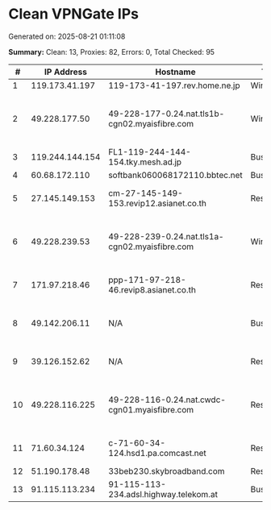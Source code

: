 # Clean VPNGate IPs
Generated on: 2025-08-21 01:11:08

**Summary:** Clean: 13, Proxies: 82, Errors: 0, Total Checked: 95

| # | IP Address | Hostname | Type | Country | Provider |
|---|------------|----------|------|---------|----------|
| 1 | 119.173.41.197 | 119-173-41-197.rev.home.ne.jp | Wireless | JP | JCOM Co., Ltd. |
| 2 | 49.228.177.50 | 49-228-177-0.24.nat.tls1b-cgn02.myaisfibre.com | Wireless | TH | ADVANCED WIRELESS NETWORK COMPANY LIMITED |
| 3 | 119.244.144.154 | FL1-119-244-144-154.tky.mesh.ad.jp | Business | JP | BIGLOBE Inc. |
| 4 | 60.68.172.110 | softbank060068172110.bbtec.net | Business | JP | SoftBank Corp. |
| 5 | 27.145.149.153 | cm-27-145-149-153.revip12.asianet.co.th | Residential | TH | TRUE INTERNET CORPORATION CO. LTD. |
| 6 | 49.228.239.53 | 49-228-239-0.24.nat.tls1a-cgn02.myaisfibre.com | Wireless | TH | ADVANCED WIRELESS NETWORK COMPANY LIMITED |
| 7 | 171.97.218.46 | ppp-171-97-218-46.revip8.asianet.co.th | Residential | TH | TRUE INTERNET CORPORATION CO. LTD. |
| 8 | 49.142.206.11 | N/A | Business | KR | HCN CHUNGBUK CABLE TV SYSTEMS |
| 9 | 39.126.152.62 | N/A | Residential | KR | PUSAN CABLE TV SYSTEM CO., LTD. |
| 10 | 49.228.116.225 | 49-228-116-0.24.nat.cwdc-cgn01.myaisfibre.com | Residential | TH | ADVANCED WIRELESS NETWORK COMPANY LIMITED |
| 11 | 71.60.34.124 | c-71-60-34-124.hsd1.pa.comcast.net | Residential | US | Comcast Cable Communications, LLC |
| 12 | 51.190.178.48 | 33beb230.skybroadband.com | Residential | GB | Sky UK Limited |
| 13 | 91.115.113.234 | 91-115-113-234.adsl.highway.telekom.at | Business | AT | A1 Telekom Austria AG |
